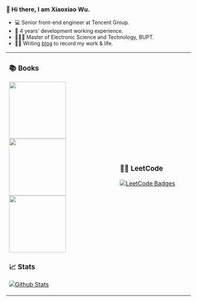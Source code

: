 ### 👋 Hi there, I am Xiaoxiao Wu.

- 💻   Senior front-end engineer at Tencent Group.
- 📆   4 years' development working experience.
- 👩🏻‍🎓   Master of Electronic Science and Technology, BUPT.
- ✍🏻   Writing [blog](https://wangfuyou.com) to record my work & life.

<table>
  <tr>
    <td width="60%">
    <h3>📚 Books</h3>
      <p>
        <a href="https://wangfuyou.com/leetcode-js/" target="_blank">
          <img width="155px" src="https://wangfuyou.com/assets/image/leetcode-js-logo.png">
        </a>
        <a href="https://wangfuyou.como/my-react/" target="_blank">
          <img width="155px" src="https://wangfuyou.com/assets/image/react-logo.png">
        </a>
        <a href="https://wangfuyou.com/system-design/" target="_blank">
          <img width="155px" src="https://wangfuyou.com/assets/image/system-logo.png">
        </a>
      </p>
      <h3>📈 Stats</h3>
      <p>
        <a href="https://github.com/2xiao">
          <img src="https://github-readme-stats.vercel.app/api?username=2xiao&hide_title=true&show_icons=true&bg_color=320,323031,84a59d&icon_color=b0c4b1&title_color=eec170&text_color=a2a392&include_all_commits=true" alt="Github Stats">
        </a>
      </p> 
    </td>
    <td width="40%">
      <h3>👩‍💻 LeetCode</h3> 
      <p>
        <a href="https://leetcode.com/u/22xiao/" target="_blank">
          <img src="https://leetcode-badge-showcase.vercel.app/api?username=22xiao&animated=false&theme=dark" alt="LeetCode Badges">
        </a>
      </p>
    </td>
  </tr>
</table>
